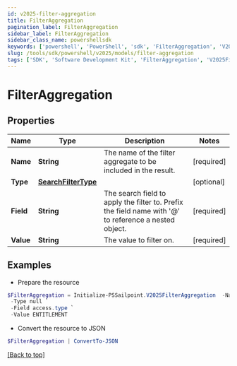 ```yaml
---
id: v2025-filter-aggregation
title: FilterAggregation
pagination_label: FilterAggregation
sidebar_label: FilterAggregation
sidebar_class_name: powershellsdk
keywords: ['powershell', 'PowerShell', 'sdk', 'FilterAggregation', 'V2025FilterAggregation'] 
slug: /tools/sdk/powershell/v2025/models/filter-aggregation
tags: ['SDK', 'Software Development Kit', 'FilterAggregation', 'V2025FilterAggregation']
---
```



# FilterAggregation

## Properties

Name | Type | Description | Notes
------------ | ------------- | ------------- | -------------
**Name** | **String** | The name of the filter aggregate to be included in the result. | [required]
**Type** | [**SearchFilterType**](search-filter-type) |  | [optional] 
**Field** | **String** | The search field to apply the filter to.  Prefix the field name with '@' to reference a nested object.  | [required]
**Value** | **String** | The value to filter on. | [required]

## Examples

- Prepare the resource
```powershell
$FilterAggregation = Initialize-PSSailpoint.V2025FilterAggregation  -Name Entitlements `
 -Type null `
 -Field access.type `
 -Value ENTITLEMENT
```

- Convert the resource to JSON
```powershell
$FilterAggregation | ConvertTo-JSON
```


[[Back to top]](#) 

